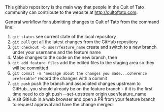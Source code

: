 This github repository is the main way that people in the Cult of Tato community can contribute to the website at http://cultoftato.com.

General workflow for submitting changes to Cult of Tato from the command line:
1. `git status` see current state of the local repository
2. `git pull` get all the latest changes from the GitHub repository
3. `git checkout -b user/feature_name` create and switch to a new branch under your username and the feature name
4. Make changes to the code on the new branch, then
5. `git add feature_files` add the edited files to the staging area so they will be committed
6. `git commit -m "message about the changes you made...coherence preferable"` record the changes with a commit
7. `git push` push the branch and associated changes upstream to GitHub...you should already be on the feature branch - if it is the first time need to do git push --set-upstream origin user/feature_name
8. Visit GitHub in a web browser and open a PR from your feature branch to request approval and have the change merged
